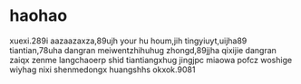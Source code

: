 # haohao
xuexi.289i
aazaazaxza,89ujh
your hu houm,jih
tingyiuyt,uijha89
tiantian,78uha
dangran
meiwentzhihuhug
zhongd,89jjha
qixijie
dangran
zaiqx
zenme
langchaoerp
shid
tiantiangxhug
jingjpc
miaowa
pofcz
woshige
wiyhag
nixi
shenmedongx
huangshhs
okxok.9081
